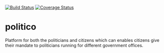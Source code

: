 [![Build Status](https://travis-ci.com/frankly034/politico.svg?branch=develop)](https://travis-ci.com/frankly034/politico)
[![Coverage Status](https://coveralls.io/repos/github/frankly034/politico/badge.svg?branch=chore-coverall-setup)](https://coveralls.io/github/frankly034/politico?branch=develop)
# politico
Platform for both the politicians and citizens which can enables citizens give their mandate to politicians running for different government offices.
